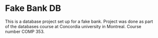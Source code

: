 # Fake Bank DB
This is a database project set up for a fake bank. Project was done as part of the databases course at Concordia university in Montreal. Course number COMP 353.
